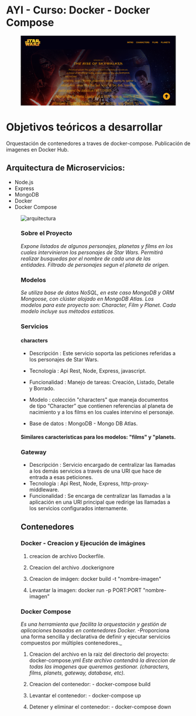 # AYI - Curso: Docker - Docker Compose

<figure>
    <img src='./client/src/assets/banner.png' alt='banner'>
</figure>

# Objetivos teóricos a desarrollar
Orquestación de contenedores a traves de docker-compose. Publicación de imagenes en Docker Hub. 

## Arquitectura de Microservicios:

* Node.js
* Express
* MongoDB
* Docker
* Docker Compose

<figure>
   <img src='./client/src/assets/conexion.png' alt='arquitectura'>

### Sobre el Proyecto

_Expone listados de algunos personajes, planetas y films en los cuales intervinieron los personajes de Star Wars._
_Permitirá realizar busquedas por el nombre de cada una de las entidades. Filtrado de personajes segun el planeta de origen._
### Modelos

_Se utiliza base de datos NoSQL, en este caso MongoDB y ORM Mongoose, con clúster alojado en MongoDB Atlas._
_Los modelos para este proyecto son: Character, Film y Planet._
_Cada modelo incluye sus métodos estaticos._

### Servicios

#### characters
- Descripción : Este servicio soporta las peticiones referidas a los personajes de Star Wars.
- Tecnología : Api Rest, Node, Express, javascript.

- Funcionalidad : Manejo de tareas: Creación, Listado, Detalle y Borrado.

- Modelo : colección "characters" que maneja documentos de tipo “Character” que contienen referencias al planeta de nacimiento y a los films en los cuales intervino el personaje.

- Base de datos : MongoDB - Mongo DB Atlas.

#### Similares caracteristicas para los modelos: "films" y "planets.
### Gateway

- Descripción : Servicio encargado de centralizar las llamadas a los demás servicios a través de una URI que hace de entrada a esas peticiones.
- Tecnología : Api Rest, Node, Express, http-proxy-middleware.
- Funcionalidad : Se encarga de centralizar las llamadas a la aplicación en una URI principal que redirige las llamadas a los servicios configurados internamente.

## Contenedores
### Docker - Creacion y Ejecución de imágines

1. creacion de archivo Dockerfile.

2. Creacion del archivo .dockerignore

3. Creacion de imágen:  docker build -t "nombre-imagen"

4. Levantar la imagen: docker run -p PORT:PORT "nombre-imagen"

### Docker Compose

_Es una herramienta que facilita la orquestación y gestión de aplicaciones basadas en contenedores Docker._
-Proporciona una forma sencilla y declarativa de definir y ejecutar servicios compuestos por múltiples contenedores._

1. Creacion del archivo en la raiz del directorio del proyecto: docker-compose.yml
_Este archivo contendrá la direccion de todas las imagenes que queremos gestionar. (characters, films, planets, gateway, database, etc)._

2. Creacion del contenedor: 
        - docker-compose build

3. Levantar el contenedor: 
        - docker-compose up

4. Detener y eliminar el contenedor: 
        - docker-compose down

